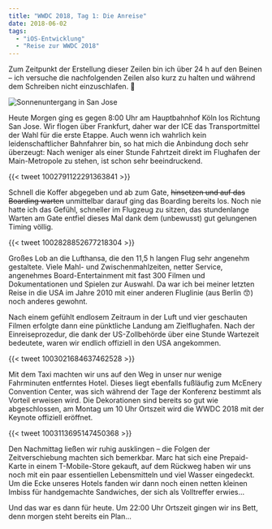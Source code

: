 ```yaml
---
title: "WWDC 2018, Tag 1: Die Anreise"
date: 2018-06-02
tags:
  - "iOS-Entwicklung"
  - "Reise zur WWDC 2018"
---
```


Zum Zeitpunkt der Erstellung dieser Zeilen bin ich über 24 h auf den Beinen – ich versuche die nachfolgenden Zeilen also kurz zu halten und während dem Schreiben nicht einzuschlafen. 😬

![Sonnenuntergang in San Jose](/images/2018/sonnenuntergang-in-san-jose.jpg)

Heute Morgen ging es gegen 8:00 Uhr am Hauptbahnhof Köln los Richtung San Jose. Wir flogen über Frankfurt, daher war der ICE das Transportmittel der Wahl für die erste Etappe. Auch wenn ich wahrlich kein leidenschaftlicher Bahnfahrer bin, so hat mich die Anbindung doch sehr überzeugt: Nach weniger als einer Stunde Fahrtzeit direkt im Flughafen der Main-Metropole zu stehen, ist schon sehr beeindruckend.

{{< tweet 1002791122291363841 >}}

Schnell die Koffer abgegeben und ab zum Gate, ~~hinsetzen und auf das Boarding warten~~ unmittelbar darauf ging das Boarding bereits los. Noch nie hatte ich das Gefühl, schneller im Flugzeug zu sitzen, das stundenlange Warten am Gate entfiel dieses Mal dank dem (unbewusst) gut gelungenen Timing völlig.

{{< tweet 1002828852677218304 >}}

Großes Lob an die Lufthansa, die den 11,5 h langen Flug sehr angenehm gestaltete. Viele Mahl- und Zwischenmahlzeiten, netter Service, angenehmes Board-Entertainment mit fast 300 Filmen und Dokumentationen und Spielen zur Auswahl. Da war ich bei meiner letzten Reise in die USA im Jahre 2010 mit einer anderen Fluglinie (aus Berlin 😙) noch anderes gewohnt.

Nach einem gefühlt endlosem Zeitraum in der Luft und vier geschauten Filmen erfolgte dann eine pünktliche Landung am Zielflughafen. Nach der Einreiseprozedur, die dank der US-Zollbehörde über eine Stunde Wartezeit bedeutete, waren wir endlich offiziell in den USA angekommen.

{{< tweet 1003021684637462528 >}}

Mit dem Taxi machten wir uns auf den Weg in unser nur wenige Fahrminuten entferntes Hotel. Dieses liegt ebenfalls fußläufig zum McEnery Convention Center, was sich während der Tage der Konferenz bestimmt als Vorteil erweisen wird. Die Dekorationen sind bereits so gut wie abgeschlossen, am Montag um 10 Uhr Ortszeit wird die WWDC 2018 mit der Keynote offiziell eröffnet.

{{< tweet 1003113695147450368 >}}

Den Nachmittag ließen wir ruhig ausklingen – die Folgen der Zeitverschiebung machten sich bemerkbar. Marc hat sich eine Prepaid-Karte in einem T-Mobile-Store gekauft, auf dem Rückweg haben wir uns noch mit ein paar essentiellen Lebensmitteln und viel Wasser eingedeckt. Um die Ecke unseres Hotels fanden wir dann noch einen netten kleinen Imbiss für handgemachte Sandwiches, der sich als Volltreffer erwies…

Und das war es dann für heute. Um 22:00 Uhr Ortszeit gingen wir ins Bett, denn morgen steht bereits ein Plan…
